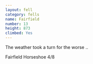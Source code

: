 ```yaml
---
layout: fell
category: fells
name: Fairfield
number: 13
height: 873
climbed: Yes
---
```

The weather took a turn for the worse ..

Fairfield Horseshoe 4/8
